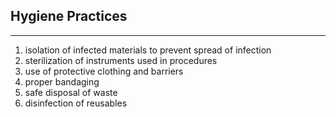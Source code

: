 ## Hygiene Practices

----
  
  1. isolation of infected materials to prevent spread of infection
  2. sterilization of instruments used in procedures
  3. use of protective clothing and barriers
  4. proper bandaging
  5. safe disposal of waste
  6. disinfection of reusables
  
